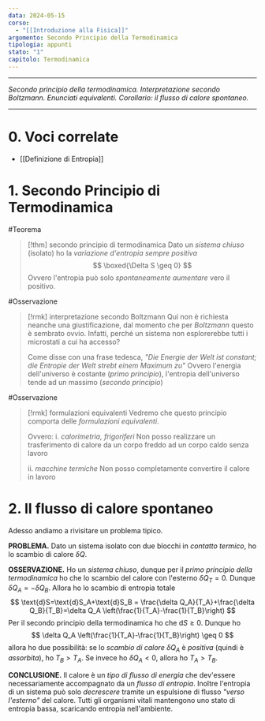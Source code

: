 ```yaml
---
data: 2024-05-15
corso:
  - "[[Introduzione alla Fisica]]"
argomento: Secondo Principio della Termodinamica
tipologia: appunti
stato: "1"
capitolo: Termodinamica
---
```

- - -
*Secondo principio della termodinamica. Interpretazione secondo Boltzmann. Enunciati equivalenti. Corollario: il flusso di calore spontaneo.*
- - -
# 0. Voci correlate
- [[Definizione di Entropia]]
# 1. Secondo Principio di Termodinamica
#Teorema 
> [!thm] secondo principio di termodinamica
> Dato un *sistema chiuso* (isolato) ho la *variazione d'entropia sempre positiva*
> $$
> \boxed{\Delta S \geq 0}
> $$
> Ovvero l'entropia può solo *spontaneamente aumentare* vero il positivo.

#Osservazione 
> [!rmk] interpretazione secondo Boltzmann
> Qui non è richiesta neanche una giustificazione, dal momento che per *Boltzmann* questo è sembrato ovvio. Infatti, perché un sistema non esplorerebbe tutti i microstati a cui ha accesso?
> 
> Come disse con una frase tedesca,
> *"Die Energie der Welt ist constant; die Entropie der Welt strebt einem Maximum zu"*
> Ovvero l'energia dell'universo è costante (*primo principio*), l'entropia dell'universo tende ad un massimo (*secondo principio*)

#Osservazione 
> [!rmk] formulazioni equivalenti
> Vedremo che questo principio comporta delle *formulazioni equivalenti*.
> 
> Ovvero:
> i. *calorimetria, frigoriferi*
> Non posso realizzare un trasferimento di calore da un corpo freddo ad un corpo caldo senza lavoro
> 
> ii. *macchine termiche*
> Non posso completamente convertire il calore in lavoro

# 2. Il flusso di calore spontaneo
Adesso andiamo a rivisitare un problema tipico.

**PROBLEMA.** Dato un sistema isolato con due blocchi in *contatto termico*, ho lo scambio di calore $\delta Q$.

**OSSERVAZIONE.** Ho un *sistema chiuso*, dunque per il *primo principio della termodinamica* ho che lo scambio del calore con l'esterno $\delta Q_T = 0$. Dunque $\delta Q_A = -\delta Q_B$. Allora ho lo scambio di entropia totale
$$
\text{d}S=\text{d}S_A+\text{d}S_B = \frac{\delta Q_A}{T_A}+\frac{\delta Q_B}{T_B}=\delta Q_A \left(\frac{1}{T_A}-\frac{1}{T_B}\right)
$$
Per il secondo principio della termodinamica ho che $\text{d}S \geq 0$. Dunque ho
$$
\delta Q_A \left(\frac{1}{T_A}-\frac{1}{T_B}\right) \geq 0
$$
allora ho due possibilità: se lo *scambio di calore* $\delta Q_A$ è *positiva* (quindi è *assorbita*), ho $T_B > T_A$.
Se invece ho $\delta Q_A < 0$, allora ho $T_A > T_B$.

**CONCLUSIONE.** Il calore è un *tipo di flusso di energia* che dev'essere necessariamente accompagnato da un *flusso di entropia*.
Inoltre l'entropia di un sistema può solo *decrescere* tramite un espulsione di flusso *"verso l'esterno"* del calore. Tutti gli organismi vitali mantengono uno stato di entropia bassa, scaricando entropia nell'ambiente.